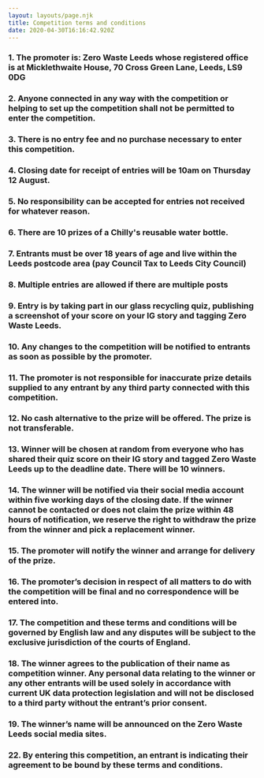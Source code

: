 ```yaml
---
layout: layouts/page.njk
title: Competition terms and conditions
date: 2020-04-30T16:16:42.920Z
---
```

### 1. The promoter is: Zero Waste Leeds whose registered office is at Micklethwaite House, 70 Cross Green Lane, Leeds, LS9 0DG

### 2. Anyone connected in any way with the competition or helping to set up the competition shall not be permitted to enter the competition.

### 3. There is no entry fee and no purchase necessary to enter this competition.

### 4. Closing date for receipt of entries will be 10am on Thursday 12 August. 

### 5. No responsibility can be accepted for entries not received for whatever reason.

### 6. There are 10 prizes of a Chilly's reusable water bottle.  

### 7. Entrants must be over 18 years of age and live within the Leeds postcode area (pay Council Tax to Leeds City Council)

### 8. Multiple entries are allowed if there are multiple posts

### 9. Entry is by taking part in our glass recycling quiz, publishing a screenshot of your score on your IG story and tagging Zero Waste Leeds. 

### 10. Any changes to the competition will be notified to entrants as soon as possible by the promoter.

### 11. The promoter is not responsible for inaccurate prize details supplied to any entrant by any third party connected with this competition.

### 12. No cash alternative to the prize will be offered. The prize is not transferable.

### 13. Winner will be chosen at random from everyone who has shared their quiz score on their IG story and tagged Zero Waste Leeds up to the deadline date.  There will be 10 winners.

### 14. The winner will be notified via their social media account within five working days of the closing date. If the winner cannot be contacted or does not claim the prize within 48 hours of notification, we reserve the right to withdraw the prize from the winner and pick a replacement winner.

### 15. The promoter will notify the winner and arrange for delivery of the prize.

### 16. The promoter’s decision in respect of all matters to do with the competition will be final and no correspondence will be entered into.

### 17. The competition and these terms and conditions will be governed by English law and any disputes will be subject to the exclusive jurisdiction of the courts of England.

### 18. The winner agrees to the publication of their name as competition winner. Any personal data relating to the winner or any other entrants will be used solely in accordance with current UK data protection legislation and will not be disclosed to a third party without the entrant’s prior consent.

### 19. The winner’s name will be announced on the Zero Waste Leeds social media sites.

### 22. By entering this competition, an entrant is indicating their agreement to be bound by these terms and conditions.